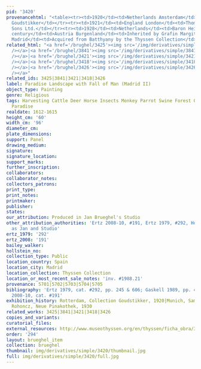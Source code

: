 ```yaml
---
pid: '3420'
provenancehtml: "<table><tr><td>1920</td><td>Netherlands Amsterdam</td><td>Jacques
  Goudstikker</td></tr><tr><td>1921</td><td>England London</td><td>Thomas Agnew and
  Sons Ltd.</td></tr><tr><td>1928</td><td>Netherlands</td><td>Baron Heinrich Thyssen-Bornemisza</td></tr><tr><td>20th
  century</td><td>Austria Burgenland</td><td>Inherited by Grafin Margit Batthyany</td></tr><tr><td>1988</td><td>Spain
  Madrid</td><td>Acquired from Batthyany by the Thyssen Collection</td></tr></table>"
related_html: "<a href='/brughel/3425'><img src='/img/derivatives/simple/3425/thumbnail.jpg'
  /></a>|<a href='/brughel/3841'><img src='/img/derivatives/simple/3841/thumbnail.jpg'
  /></a>|<a href='/brughel/3421'><img src='/img/derivatives/simple/3421/thumbnail.jpg'
  /></a>|<a href='/brughel/3418'><img src='/img/derivatives/simple/3418/thumbnail.jpg'
  /></a>|<a href='/brughel/3426'><img src='/img/derivatives/simple/3426/thumbnail.jpg'
  /></a>"
related_ids: 3425|3841|3421|3418|3426
label: Paradise Landscape with Fall of Man (Madrid II)
object_type: Painting
genre: Religious
tags: Harvesting Cattle Deer Horse Insects Monkey Parrot Swine Forest Old_Testament
  Paradise
realdate: 1612-1615
height_cm: '60'
width_cm: '96'
diameter_cm:
plate_dimensions:
support: Panel
drawing_medium:
signature:
signature_location:
support_marks:
further_inscription:
collaborators:
collaborator_notes:
collectors_patrons:
print_type:
print_notes:
printmaker:
publisher:
states:
our_attribution: Produced in Jan Brueghel's Studio
other_attribution_authorities: 'Ertz 2008-10, #191, Ertz 1979, #292, Honig database
  as Jan and Studio'
ertz_1979: '292'
ertz_2008: '191'
bailey_walker:
hollstein_no:
collection_type: Public
location_country: Spain
location_city: Madrid
location_collection: Thyssen Collection
location_or_most_recent_sale_notes: 'inv. #1988.21'
provenance: 5701|5702|5703|5704|5705
bibliography: 'Ertz 1979, cat. #292, pp. 245 & 606; Gaskell 1989, pp. 474-477; Ertz
  2008-10, cat. #191'
exhibition_history: Rotterdam, Collection Goudstikker, 1920|Munich, Sammlung Schloss
  Rohoncz, Neue Pinakothek, 1930
related_works: 3425|3841|3421|3418|3426
copies_and_variants:
curatorial_files:
external_resources: http://www.museothyssen.org/en/thyssen/ficha_obra/30
order: '294'
layout: brueghel_item
collection: brueghel
thumbnail: img/derivatives/simple/3420/thumbnail.jpg
full: img/derivatives/simple/3420/full.jpg
---
```


